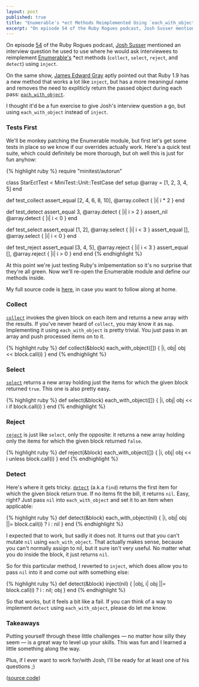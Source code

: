 ```yaml
---
layout: post
published: true
title: "Enumerable's *ect Methods Reimplemented Using `each_with_object`"
excerpt: "On episode 54 of the Ruby Rogues podcast, Josh Susser mentioned an interview question he used to use where he would ask the interviewee to reimplement Enumerable's *ect methods (collect, select, reject, and detect) using <code>inject</code>. In this post I attempt the same thing, but using <code>each_with_object</code>"
---
```


On episode [54][rr54] of the Ruby Rogues podcast, [Josh Susser][susser] mentioned an interview question he used to use where he would ask interviewees to reimplement [Enumerable's][enumerable] *ect methods (`collect`, `select`, `reject`, and `detect`) using `inject`.

On the same show, [James Edward Gray][jeg2] aptly pointed out that Ruby 1.9 has a new method that works a lot like `inject`, but has a more meaningul name and removes the need to expliticly return the passed object during each pass: [`each_with_object`][each-with-object].

I thought it'd be a fun exercise to give Josh's interview question a go, but using `each_with_object` instead of `inject`.

### Tests First

We'll be monkey patching the Enumerable module, but first let's get some tests in place so we know if our overrides actually work. Here's a quick test suite, which could definitely be more thorough, but oh well this is just for fun anyhow:

{% highlight ruby %}
require "minitest/autorun"

class StarEctTest < MiniTest::Unit::TestCase
  def setup
    @array = [1, 2, 3, 4, 5]
  end

  def test_collect
    assert_equal [2, 4, 6, 8, 10], @array.collect { |i| i * 2 }
  end

  def test_detect
    assert_equal 3, @array.detect { |i| i > 2 }
    assert_nil @array.detect { |i| i < 0 }
  end

  def test_select
    assert_equal [1, 2], @array.select { |i| i < 3 }
    assert_equal [],  @array.select { |i| i < 0 }
  end

  def test_reject
    assert_equal [3, 4, 5], @array.reject { |i| i < 3 }
    assert_equal [], @array.reject { |i| i > 0 }
  end
end
{% endhighlight %}

At this point we're just testing Ruby's imlpementation so it's no surprise that they're all green. Now we'll re-open the Enumerable module and define our methods inside.

My full source code is [here][source], in case you want to follow along at home.

### Collect

[`collect`][collect] invokes the given block on each item and returns a new array with the results. If you've never heard of `collect`, you may know it as `map`. Implementing it using `each_with_object` is pretty trivial. You just pass in an array and push processed items on to it.

{% highlight ruby %}
def collect(&block)
  each_with_object([]) { |i, obj| obj << block.call(i) }
end
{% endhighlight %}

### Select

[`select`][select] returns a new array holding just the items for which the given block returned `true`. This one is also pretty easy.

{% highlight ruby %}
def select(&block)
  each_with_object([]) { |i, obj| obj << i if block.call(i) }
end
{% endhighlight %}

### Reject

[`reject`][reject] is just like `select`, only the opposite: it returns a new array holding only the items for which the given block returned `false`.

{% highlight ruby %}
def reject(&block)
  each_with_object([]) { |i, obj| obj << i unless block.call(i) }
end
{% endhighlight %}

### Detect

Here's where it gets tricky. [`detect`][detect] (a.k.a `find`) returns the first item for which the given block return true. If no items fit the bill, it returns `nil`. Easy, right? Just pass `nil` into `each_with_object` and set it to an item when applicable:

{% highlight ruby %}
def detect(&block)
  each_with_object(nil) { |i, obj| obj ||= block.call(i) ? i : nil }
end
{% endhighlight %}

I expected that to work, but sadly it does not. It turns out that you can't mutate `nil` using `each_with_object`. That actually makes sense, because you can't normally assign to nil, but it sure isn't very useful. No matter what you do inside the block, it just returns `nil`.

So for this particular method, I reverted to `inject`, which does allow you to pass `nil` into it and come out with something else:

{% highlight ruby %}
def detect(&block)
  inject(nil) { |obj, i| obj ||= block.call(i) ? i : nil; obj }
end
{% endhighlight %}

So that works, but it feels a bit like a fail. If you can think of a way to implement `detect` using `each_with_object`, please do let me know.

### Takeaways

Putting yourself through these little challenges &mdash; no matter how silly they seem &mdash; is a great way to level up your skills. This was fun and I learned a little something along the way.

Plus, if I ever want to work for/with Josh, I'll be ready for at least one of his questions ;)

([source code][source])

[susser]:http://twitter.com/joshsusser
[jeg2]:http://twitter.com/jeg2
[rr54]:http://rubyrogues.com/054-rr-coding-exercises-quizzes-and-katas/
[each-with-object]:http://ruby-doc.org/core-1.9.3/Enumerable.html#method-i-each_with_object
[enumerable]:http://ruby-doc.org/core-1.9.3/Enumerable.html
[inject]:http://ruby-doc.org/core-1.9.3/Enumerable.html#method-i-inject
[collect]:http://ruby-doc.org/core-1.9.3/Enumerable.html#method-i-collect
[select]:http://ruby-doc.org/core-1.9.3/Enumerable.html#method-i-select
[reject]:http://ruby-doc.org/core-1.9.3/Enumerable.html#method-i-reject
[detect]:http://ruby-doc.org/core-1.9.3/Enumerable.html#method-i-detect
[source]:https://gist.github.com/2759931
